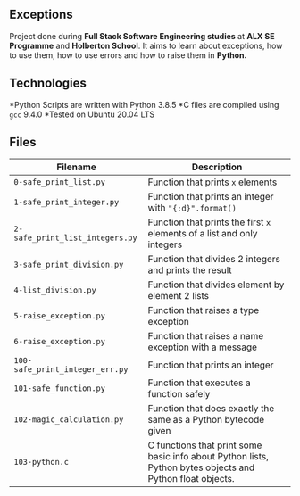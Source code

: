 Exceptions
---
Project done during **Full Stack Software Engineering studies** at **ALX SE Programme** and **Holberton School**. It aims to learn about exceptions, how to use them, how to use errors and how to raise them in **Python.**

Technologies
---
*Python Scripts are written with Python 3.8.5
*C files are compiled using `gcc` 9.4.0
*Tested on Ubuntu 20.04 LTS

Files
---

**Filename**                      |**Description**
----------------------------------|-------------------------------------
`0-safe_print_list.py`            | Function that prints `x` elements
`1-safe_print_integer.py`         | Function that prints an integer with `"{:d}".format()`
`2-safe_print_list_integers.py`   | Function that prints the first `x` elements of a list and only integers
`3-safe_print_division.py`        | Function that divides 2 integers and prints the result
`4-list_division.py`              | Function that divides element by element 2 lists
`5-raise_exception.py`            | Function that raises a type exception
`6-raise_exception.py`            | Function that raises a name exception with a message
`100-safe_print_integer_err.py`   | Function that prints an integer
`101-safe_function.py`            | Function that executes a function safely
`102-magic_calculation.py`        | Function that does exactly the same as a Python bytecode given
`103-python.c`                    | C functions that print some basic info about Python lists, Python bytes objects and Python float objects.
